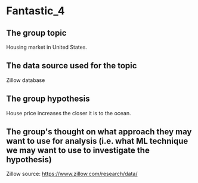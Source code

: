 # Fantastic_4

## The group topic

Housing market in United States. 

## The data source used for the topic

Zillow database

## The group hypothesis

House price increases the closer it is to the ocean. 


## The group's thought on what approach they may want to use for analysis (i.e. what ML technique we may want to use to investigate the hypothesis)



Zillow source: https://www.zillow.com/research/data/
